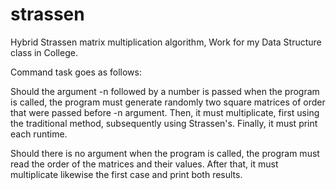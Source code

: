 # strassen
Hybrid Strassen matrix multiplication algorithm,
Work for my Data Structure class in College.

Command task goes as follows:

Should the argument -n followed by a number is passed when the program is called, the program must generate randomly two square matrices of order that were passed before
-n argument. Then, it must multiplicate, first using the traditional method, subsequently using Strassen's. Finally, it must print each runtime.

Should there is no argument when the program is called, the program must read the order of the matrices and their values. After that, it must multiplicate likewise 
the first case and print both results.
